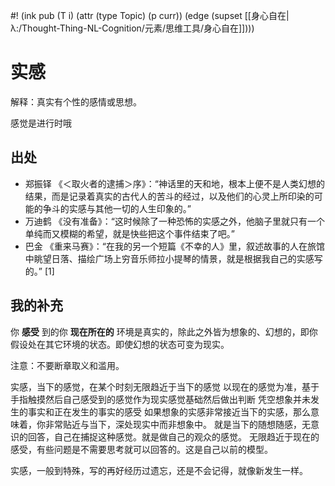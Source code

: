 #! (ink pub (T i) (attr (type Topic) (p curr)) (edge (supset [[身心自在|λ:/Thought-Thing-NL-Cognition/元素/思维工具/身心自在]])))

# 实感
解释：真实有个性的感情或思想。

感觉是进行时哦

## 出处
- 郑振铎 《＜取火者的逮捕＞序》：“神话里的天和地，根本上便不是人类幻想的结果，而是记录着真实的古代人的苦斗的经过，以及他们的心灵上所印染的可能的争斗的实感与其他一切的人生印象的。”
- 万迪鹤 《没有准备》：“这时候除了一种恐怖的实感之外，他脑子里就只有一个单纯而又模糊的希望，就是快些把这个事件结束了吧。”
- 巴金 《重来马赛》：“在我的另一个短篇《不幸的人》里，叙述故事的人在旅馆中眺望日落、描绘广场上穷音乐师拉小提琴的情景，就是根据我自己的实感写的。” [1] 

## 我的补充

你 **感受** 到的你 **现在所在的** 环境是真实的，除此之外皆为想象的、幻想的，即你假设处在其它环境的状态。即使幻想的状态可变为现实。

注意：不要断章取义和滥用。




实感，当下的感觉，在某个时刻无限趋近于当下的感觉
以现在的感觉为准，基于手指触摸然后自己感受到的感觉作为现实感觉基础然后做出判断
凭空想象并未发生的事实和正在发生的事实的感受
如果想象的实感非常接近当下的实感，那么意味着，你非常贴近与当下，深处现实中而非想象中。
就是当下的随想随感，无意识的回答，自己在捕捉这种感觉。就是做自己的观众的感觉。
无限趋近于现在的感受，有些问题是不需要思考就可以回答的。这是自己以前的模型。


实感，一般到特殊，写的再好经历过遗忘，还是不会记得，就像新发生一样。